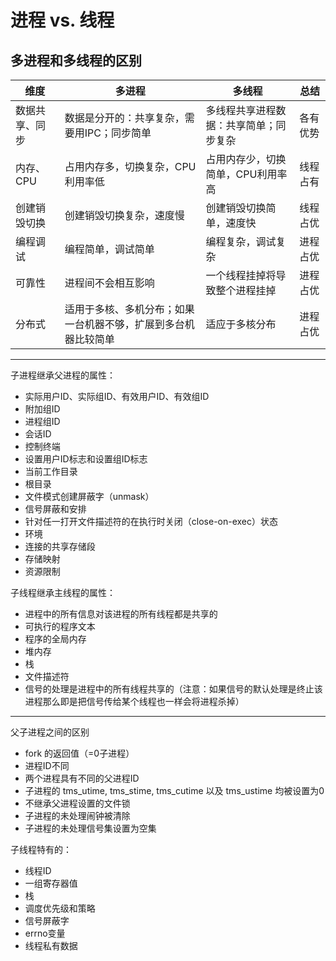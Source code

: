 # 进程 vs. 线程

## 多进程和多线程的区别
|维度|多进程|多线程|总结|
|---|---|---|---|
|数据共享、同步|数据是分开的：共享复杂，需要用IPC；同步简单|多线程共享进程数据：共享简单；同步复杂|各有优势|
|内存、CPU|占用内存多，切换复杂，CPU利用率低| 占用内存少，切换简单，CPU利用率高|线程占有|
|创建销毁切换|创建销毁切换复杂，速度慢|创建销毁切换简单，速度快|线程占优|
|编程调试|编程简单，调试简单|编程复杂，调试复杂|进程占优|
|可靠性|进程间不会相互影响|一个线程挂掉将导致整个进程挂掉|进程占优|
|分布式|适用于多核、多机分布；如果一台机器不够，扩展到多台机器比较简单|适应于多核分布|进程占优|

---

子进程继承父进程的属性：
- 实际用户ID、实际组ID、有效用户ID、有效组ID
- 附加组ID
- 进程组ID
- 会话ID
- 控制终端
- 设置用户ID标志和设置组ID标志
- 当前工作目录
- 根目录
- 文件模式创建屏蔽字（unmask）
- 信号屏蔽和安排
- 针对任一打开文件描述符的在执行时关闭（close-on-exec）状态
- 环境
- 连接的共享存储段
- 存储映射
- 资源限制

子线程继承主线程的属性：
- 进程中的所有信息对该进程的所有线程都是共享的
- 可执行的程序文本
- 程序的全局内存
- 堆内存
- 栈
- 文件描述符
- 信号的处理是进程中的所有线程共享的（注意：如果信号的默认处理是终止该进程那么即是把信号传给某个线程也一样会将进程杀掉）

---
父子进程之间的区别
- fork 的返回值（=0子进程）
- 进程ID不同
- 两个进程具有不同的父进程ID
- 子进程的 tms_utime, tms_stime, tms_cutime 以及 tms_ustime 均被设置为0
- 不继承父进程设置的文件锁
- 子进程的未处理闹钟被清除
- 子进程的未处理信号集设置为空集

子线程特有的：
- 线程ID
- 一组寄存器值
- 栈
- 调度优先级和策略
- 信号屏蔽字
- errno变量
- 线程私有数据


